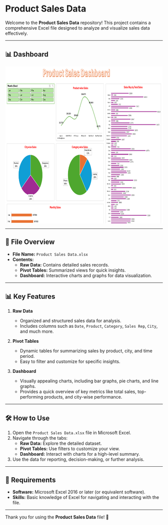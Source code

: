 # Product Sales Data

Welcome to the **Product Sales Data** repository! This project contains a comprehensive Excel file designed to analyze and visualize sales data effectively.

---

## 📊 Dashboard

<img src="Dashboard.png" height="500px" width="850px">

---

## 📂 File Overview

- **File Name:** `Product Sales Data.xlsx`  
- **Contents:**  
    - **Raw Data:** Contains detailed sales records.  
    - **Pivot Tables:** Summarized views for quick insights.  
    - **Dashboard:** Interactive charts and graphs for data visualization.

---

## 📊 Key Features

1. **Raw Data**  
     - Organized and structured sales data for analysis.  
     - Includes columns such as `Date`, `Product`, `Category`, `Sales Rep`, `City`, and much more.

2. **Pivot Tables**  
     - Dynamic tables for summarizing sales by product, city, and time period.  
     - Easy to filter and customize for specific insights.

3. **Dashboard**  
     - Visually appealing charts, including bar graphs, pie charts, and line graphs.  
     - Provides a quick overview of key metrics like total sales, top-performing products, and city-wise performance.

---

## 🛠️ How to Use

1. Open the `Product Sales Data.xlsx` file in Microsoft Excel.  
2. Navigate through the tabs:  
     - **Raw Data:** Explore the detailed dataset.  
     - **Pivot Tables:** Use filters to customize your view.  
     - **Dashboard:** Interact with charts for a high-level summary.  
3. Use the data for reporting, decision-making, or further analysis.

---

## 📌 Requirements

- **Software:** Microsoft Excel 2016 or later (or equivalent software).  
- **Skills:** Basic knowledge of Excel for navigating and interacting with the file.

---

Thank you for using the **Product Sales Data** file! 🚀  